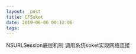 ```yaml
---
layout: _post
title: CFSoket
date: 2019-06-06 00:12:06
tags:
---
```

NSURLSession底层机制 
调用系统soket实现网络连接